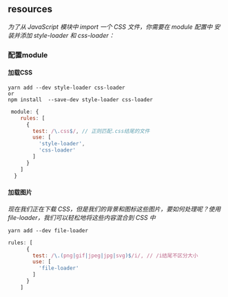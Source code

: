## resources
*为了从 JavaScript 模块中 import 一个 CSS 文件，你需要在 module 配置中 安装并添加 style-loader 和 css-loader：*

### 配置module
#### 加载CSS

```
yarn add --dev style-loader css-loader
or
npm install  --save-dev style-loader css-loader
```


```js
 module: {
    rules: [
      {
        test: /\.css$/, // 正则匹配.css结尾的文件
        use: [
          'style-loader',
          'css-loader'
        ]
      }
    ]
  }
  ```

#### 加载图片
*现在我们正在下载 CSS，但是我们的背景和图标这些图片，要如何处理呢？使用 file-loader，我们可以轻松地将这些内容混合到 CSS 中*
```
yarn add --dev file-loader
```

```js
rules: [
      {
        test: /\.(png|gif|jpeg|jpg|svg)$/i/, // /i结尾不区分大小
        use: [
          'file-loader'
        ]
      }
    ]
```